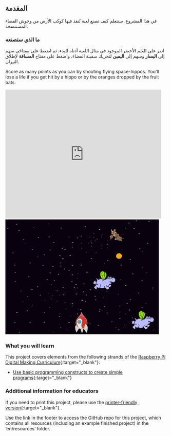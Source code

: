 ## المقدمة

في هذا المشروع، ستتعلم كيف تصنع لعبة تُنقذ فيها كوكب الأرض من وحوش الفضاء المستنسخة.

### ما الذي ستصنعه

انقر على العلم الأخضر الموجود في مثال اللعبة أدناه للبدء، ثم اضغط على مفتاحَي سهم إلى **اليسار** وسهم إلى **اليمين** لتحريك سفينة الفضاء، واضغط على مفتاح **المسافة** لإطلاق النيران.

Score as many points as you can by shooting flying space-hippos. You'll lose a life if you get hit by a hippo or by the oranges dropped by the fruit bats.

<div class="scratch-preview">
  <iframe allowtransparency="true" width="485" height="402" src="https://scratch.mit.edu/projects/embed/46018140/?autostart=false" frameborder="0"></iframe>
  <img src="images/invaders-final.png">
</div>

### What you will learn

This project covers elements from the following strands of the [Raspberry Pi Digital Making Curriculum](http://rpf.io/curriculum){:target="_blank"}:

+ [Use basic programming constructs to create simple programs](https://www.raspberrypi.org/curriculum/programming/creator){:target="_blank"}

### Additional information for educators

If you need to print this project, please use the [printer-friendly version](https://projects.raspberrypi.org/en/projects/clone-wars/print){:target="_blank"} .

Use the link in the footer to access the GitHub repo for this project, which contains all resources (including an example finished project) in the ‘en/resources’ folder.